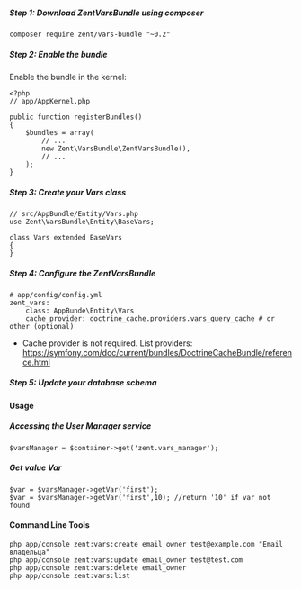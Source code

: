 ##### Step 1: Download ZentVarsBundle using composer 
``
composer require zent/vars-bundle "~0.2"
``
##### Step 2: Enable the bundle
Enable the bundle in the kernel:
````
<?php
// app/AppKernel.php

public function registerBundles()
{
    $bundles = array(
        // ...
        new Zent\VarsBundle\ZentVarsBundle(),
        // ...
    );
}
````

##### Step 3: Create your Vars class
````
// src/AppBundle/Entity/Vars.php
use Zent\VarsBundle\Entity\BaseVars;

class Vars extended BaseVars
{
}
````

##### Step 4: Configure the ZentVarsBundle

````
# app/config/config.yml
zent_vars:
    class: AppBunde\Entity\Vars
    cache_provider: doctrine_cache.providers.vars_query_cache # or other (optional)

````
- Cache provider is not required. 
List providers: https://symfony.com/doc/current/bundles/DoctrineCacheBundle/reference.html

##### Step 5: Update your database schema

#### Usage

##### Accessing the User Manager service
``
$varsManager = $container->get('zent.vars_manager');
``
##### Get value Var
````
$var = $varsManager->getVar('first');
$var = $varsManager->getVar('first',10); //return '10' if var not found 
````

#### Command Line Tools
````
php app/console zent:vars:create email_owner test@example.com "Email владельца"
php app/console zent:vars:update email_owner test@test.com
php app/console zent:vars:delete email_owner
php app/console zent:vars:list
````
